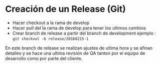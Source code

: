 # Creación de un Release  (Git)
* Hacer checkout a la rama de develop
* Hacer pull del la rama de develop para tener los ultimos cambios
* Crear branch de release a partir del branch de development ejemplo : ```git checkout -b release/20160215-1```

En este branch de release se realizan ajustes de ultima hora y se afinan detalles y se hace una ultima revisión de QA tanton por el equipo de desarrollo como por parte del cliente.
